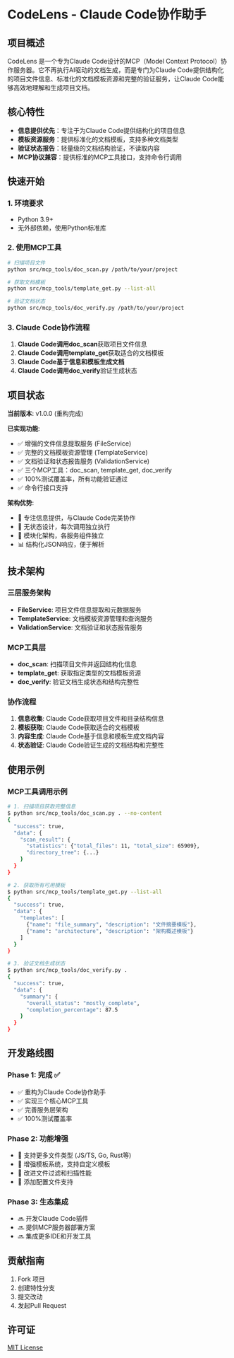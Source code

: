 # CodeLens - Claude Code协作助手

## 项目概述

CodeLens 是一个专为Claude Code设计的MCP（Model Context Protocol）协作服务器。它不再执行AI驱动的文档生成，而是专门为Claude Code提供结构化的项目文件信息、标准化的文档模板资源和完整的验证服务，让Claude Code能够高效地理解和生成项目文档。

## 核心特性

- **信息提供优先**：专注于为Claude Code提供结构化的项目信息
- **模板资源服务**：提供标准化的文档模板，支持多种文档类型
- **验证状态报告**：轻量级的文档结构验证，不读取内容
- **MCP协议兼容**：提供标准的MCP工具接口，支持命令行调用

## 快速开始

### 1. 环境要求

- Python 3.9+
- 无外部依赖，使用Python标准库

### 2. 使用MCP工具

```bash
# 扫描项目文件
python src/mcp_tools/doc_scan.py /path/to/your/project

# 获取文档模板  
python src/mcp_tools/template_get.py --list-all

# 验证文档状态
python src/mcp_tools/doc_verify.py /path/to/your/project
```

### 3. Claude Code协作流程

1. **Claude Code调用doc_scan**获取项目文件信息
2. **Claude Code调用template_get**获取适合的文档模板
3. **Claude Code基于信息和模板生成文档**
4. **Claude Code调用doc_verify**验证生成状态

## 项目状态

**当前版本**: v1.0.0 (重构完成)

**已实现功能**:
- ✅ 增强的文件信息提取服务 (FileService)
- ✅ 完整的文档模板资源管理 (TemplateService) 
- ✅ 文档验证和状态报告服务 (ValidationService)
- ✅ 三个MCP工具：doc_scan, template_get, doc_verify
- ✅ 100%测试覆盖率，所有功能验证通过
- ✅ 命令行接口支持

**架构优势**:
- 🎯 专注信息提供，与Claude Code完美协作
- 🚀 无状态设计，每次调用独立执行
- 🔧 模块化架构，各服务组件独立
- 📊 结构化JSON响应，便于解析

## 技术架构

### 三层服务架构
- **FileService**: 项目文件信息提取和元数据服务
- **TemplateService**: 文档模板资源管理和查询服务  
- **ValidationService**: 文档验证和状态报告服务

### MCP工具层
- **doc_scan**: 扫描项目文件并返回结构化信息
- **template_get**: 获取指定类型的文档模板资源
- **doc_verify**: 验证文档生成状态和结构完整性

### 协作流程
1. **信息收集**: Claude Code获取项目文件和目录结构信息
2. **模板获取**: Claude Code获取适合的文档模板
3. **内容生成**: Claude Code基于信息和模板生成文档内容
4. **状态验证**: Claude Code验证生成的文档结构和完整性

## 使用示例

### MCP工具调用示例

```bash
# 1. 扫描项目获取完整信息
$ python src/mcp_tools/doc_scan.py . --no-content
{
  "success": true,
  "data": {
    "scan_result": {
      "statistics": {"total_files": 11, "total_size": 65909},
      "directory_tree": {...}
    }
  }
}

# 2. 获取所有可用模板
$ python src/mcp_tools/template_get.py --list-all
{
  "success": true,
  "data": {
    "templates": [
      {"name": "file_summary", "description": "文件摘要模板"},
      {"name": "architecture", "description": "架构概述模板"}
    ]
  }
}

# 3. 验证文档生成状态
$ python src/mcp_tools/doc_verify.py .
{
  "success": true,
  "data": {
    "summary": {
      "overall_status": "mostly_complete",
      "completion_percentage": 87.5
    }
  }
}
```

## 开发路线图

### Phase 1: 完成 ✅
- ✅ 重构为Claude Code协作助手
- ✅ 实现三个核心MCP工具
- ✅ 完善服务层架构
- ✅ 100%测试覆盖率

### Phase 2: 功能增强
- 🔄 支持更多文件类型 (JS/TS, Go, Rust等)
- 🔄 增强模板系统，支持自定义模板
- 🔄 改进文件过滤和扫描性能
- 🔄 添加配置文件支持

### Phase 3: 生态集成
- 🔜 开发Claude Code插件
- 🔜 提供MCP服务器部署方案
- 🔜 集成更多IDE和开发工具

## 贡献指南

1. Fork 项目
2. 创建特性分支
3. 提交改动
4. 发起Pull Request

## 许可证

[MIT License](LICENSE)